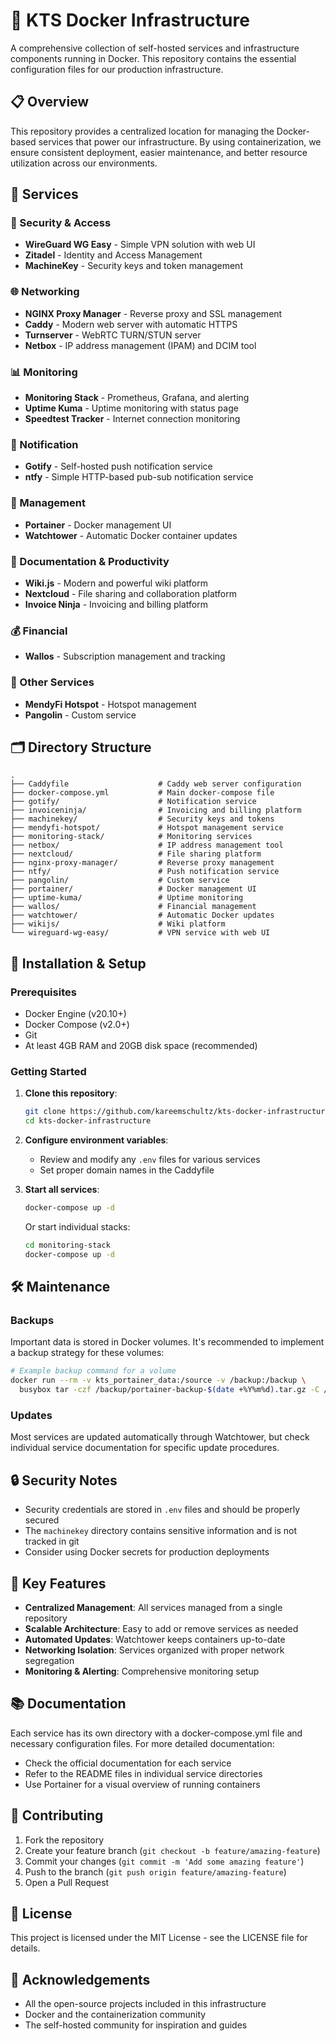 # 🐳 KTS Docker Infrastructure

A comprehensive collection of self-hosted services and infrastructure components running in Docker. This repository contains the essential configuration files for our production infrastructure.

## 📋 Overview

This repository provides a centralized location for managing the Docker-based services that power our infrastructure. By using containerization, we ensure consistent deployment, easier maintenance, and better resource utilization across our environments.

## 🚀 Services

### 🔐 Security & Access
- **WireGuard WG Easy** - Simple VPN solution with web UI
- **Zitadel** - Identity and Access Management
- **MachineKey** - Security keys and token management

### 🌐 Networking
- **NGINX Proxy Manager** - Reverse proxy and SSL management
- **Caddy** - Modern web server with automatic HTTPS
- **Turnserver** - WebRTC TURN/STUN server
- **Netbox** - IP address management (IPAM) and DCIM tool

### 📊 Monitoring
- **Monitoring Stack** - Prometheus, Grafana, and alerting
- **Uptime Kuma** - Uptime monitoring with status page
- **Speedtest Tracker** - Internet connection monitoring

### 📱 Notification
- **Gotify** - Self-hosted push notification service
- **ntfy** - Simple HTTP-based pub-sub notification service

### 🧰 Management
- **Portainer** - Docker management UI
- **Watchtower** - Automatic Docker container updates

### 📝 Documentation & Productivity
- **Wiki.js** - Modern and powerful wiki platform
- **Nextcloud** - File sharing and collaboration platform
- **Invoice Ninja** - Invoicing and billing platform

### 💰 Financial
- **Wallos** - Subscription management and tracking

### 🔧 Other Services
- **MendyFi Hotspot** - Hotspot management
- **Pangolin** - Custom service

## 🗂️ Directory Structure

```
.
├── Caddyfile                    # Caddy web server configuration
├── docker-compose.yml           # Main docker-compose file
├── gotify/                      # Notification service
├── invoiceninja/                # Invoicing and billing platform
├── machinekey/                  # Security keys and tokens
├── mendyfi-hotspot/             # Hotspot management service
├── monitoring-stack/            # Monitoring services
├── netbox/                      # IP address management tool
├── nextcloud/                   # File sharing platform
├── nginx-proxy-manager/         # Reverse proxy management
├── ntfy/                        # Push notification service
├── pangolin/                    # Custom service
├── portainer/                   # Docker management UI
├── uptime-kuma/                 # Uptime monitoring
├── wallos/                      # Financial management
├── watchtower/                  # Automatic Docker updates
├── wikijs/                      # Wiki platform
└── wireguard-wg-easy/           # VPN service with web UI
```

## 🔧 Installation & Setup

### Prerequisites

- Docker Engine (v20.10+)
- Docker Compose (v2.0+)
- Git
- At least 4GB RAM and 20GB disk space (recommended)

### Getting Started

1. **Clone this repository**:
   ```bash
   git clone https://github.com/kareemschultz/kts-docker-infrastructure.git
   cd kts-docker-infrastructure
   ```

2. **Configure environment variables**:
   - Review and modify any `.env` files for various services
   - Set proper domain names in the Caddyfile

3. **Start all services**:
   ```bash
   docker-compose up -d
   ```

   Or start individual stacks:
   ```bash
   cd monitoring-stack
   docker-compose up -d
   ```

## 🛠️ Maintenance

### Backups

Important data is stored in Docker volumes. It's recommended to implement a backup strategy for these volumes:

```bash
# Example backup command for a volume
docker run --rm -v kts_portainer_data:/source -v /backup:/backup \
  busybox tar -czf /backup/portainer-backup-$(date +%Y%m%d).tar.gz -C /source .
```

### Updates

Most services are updated automatically through Watchtower, but check individual service documentation for specific update procedures.

## 🔒 Security Notes

- Security credentials are stored in `.env` files and should be properly secured
- The `machinekey` directory contains sensitive information and is not tracked in git
- Consider using Docker secrets for production deployments

## 🌟 Key Features

- **Centralized Management**: All services managed from a single repository
- **Scalable Architecture**: Easy to add or remove services as needed
- **Automated Updates**: Watchtower keeps containers up-to-date
- **Networking Isolation**: Services organized with proper network segregation
- **Monitoring & Alerting**: Comprehensive monitoring setup

## 📚 Documentation

Each service has its own directory with a docker-compose.yml file and necessary configuration files. For more detailed documentation:

- Check the official documentation for each service
- Refer to the README files in individual service directories
- Use Portainer for a visual overview of running containers

## 🤝 Contributing

1. Fork the repository
2. Create your feature branch (`git checkout -b feature/amazing-feature`)
3. Commit your changes (`git commit -m 'Add some amazing feature'`)
4. Push to the branch (`git push origin feature/amazing-feature`)
5. Open a Pull Request

## 📝 License

This project is licensed under the MIT License - see the LICENSE file for details.

## 🙏 Acknowledgements

- All the open-source projects included in this infrastructure
- Docker and the containerization community
- The self-hosted community for inspiration and guides

